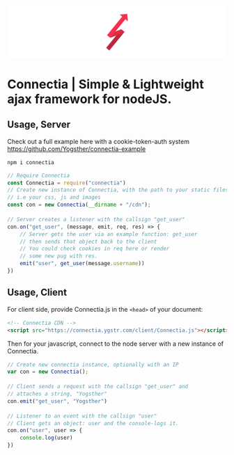 ![img](img/banner.png)

# Connectia | Simple & Lightweight ajax framework for nodeJS.

## Usage, Server

Check out a full example here with a cookie-token-auth system https://github.com/Yogsther/connectia-example

    npm i connectia

```js
// Require Connectia
const Connectia = require("connectia")
// Create new instance of Connectia, with the path to your static files
// i.e your css, js and images
const con = new Connectia(__dirname + "/cdn");

// Server creates a listener with the callsign "get_user"
con.on("get_user", (message, emit, req, res) => {
    // Server gets the user via an example function: get_user
    // then sends that object back to the client
    // You could check cookies in req here or render
    // some new pug with res.
    emit("user", get_user(message.username))
})
```

## Usage, Client

For client side, provide Connectia.js in the ```<head>``` of your document:
```html
<!-- Connectia CDN -->
<script src="https://connectia.ygstr.com/client/Connectia.js"></script>
```

Then for your javascript, connect to the node server with a new instance of Connectia.
```js
// Create new connectia instance, optionally with an IP
var con = new Connectia();

// Client sends a request with the callsign "get_user" and
// attaches a string, "Yogsther"
con.emit("get_user", "Yogsther")

// Listener to an event with the callsign "user"
// Client gets an object: user and the console-logs it.
con.on("user", user => {
    console.log(user)
})
```
